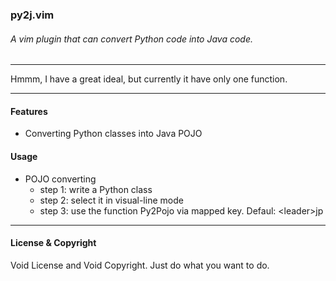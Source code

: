 ### py2j.vim

###### A vim plugin that can convert Python code into Java code.

---------------

Hmmm, I have a great ideal, but currently it have only one function.

---------------

#### Features

* Converting Python classes into Java POJO

#### Usage

* POJO converting
  + step 1: write a Python class
  + step 2: select it in visual-line mode
  + step 3: use the function Py2Pojo via mapped key. Defaul: \<leader\>jp

--------------

#### License & Copyright

Void License and Void Copyright. Just do what you want to do.
